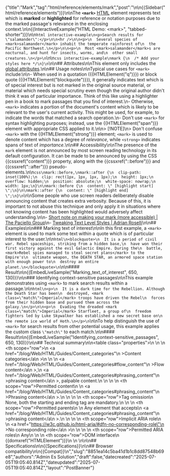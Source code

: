 {"title":"Mark","tag":"html/reference/elements/mark","post":"\n\n{{Sidebar(\"html/reference/elements\")}}\n\nThe **`<mark>`** [HTML](/blog/Web/HTML) element represents text which is **marked** or **highlighted** for reference or notation purposes due to the marked passage's relevance in the enclosing context.\n\n{{InteractiveExample(\"HTML Demo: &lt;mark&gt;\", \"tabbed-shorter\")}}\n\n```html interactive-example\n<p>Search results for \"salamander\":</p>\n\n<hr />\n\n<p>\n  Several species of <mark>salamander</mark> inhabit the temperate rainforest of\n  the Pacific Northwest.\n</p>\n\n<p>\n  Most <mark>salamander</mark>s are nocturnal, and hunt for insects, worms, and\n  other small creatures.\n</p>\n```\n\n```css interactive-example\nmark {\n  /* Add your styles here */\n}\n```\n\n## Attributes\n\nThis element only includes the [global attributes](/blog/Web/HTML/Reference/Global_attributes).\n\n## Usage notes\n\nTypical use cases for `<mark>` include:\n\n- When used in a quotation ({{HTMLElement(\"q\")}}) or block quote ({{HTMLElement(\"blockquote\")}}), it generally indicates text which is of special interest but is not marked in the original source material, or material which needs special scrutiny even though the original author didn't think it was of particular importance. Think of this like using a highlighter pen in a book to mark passages that you find of interest.\n- Otherwise, `<mark>` indicates a portion of the document's content which is likely to be relevant to the user's current activity. This might be used, for example, to indicate the words that matched a search operation.\n- Don't use `<mark>` for syntax highlighting purposes; instead, use the {{HTMLElement(\"span\")}} element with appropriate CSS applied to it.\n\n> [!NOTE]\n> Don't confuse `<mark>` with the {{HTMLElement(\"strong\")}} element; `<mark>` is used to denote content which has a degree of _relevance_, while `<strong>` indicates spans of text of _importance_.\n\n## Accessibility\n\nThe presence of the `mark` element is not announced by most screen reading technology in its default configuration. It can be made to be announced by using the CSS {{cssxref(\"content\")}} property, along with the {{cssxref(\"::before\")}} and {{cssxref(\"::after\")}} pseudo-elements.\n\n```css\nmark::before,\nmark::after {\n  clip-path: inset(100%);\n  clip: rect(1px, 1px, 1px, 1px);\n  height: 1px;\n  overflow: hidden;\n  position: absolute;\n  white-space: nowrap;\n  width: 1px;\n}\n\nmark::before {\n  content: \" [highlight start] \";\n}\n\nmark::after {\n  content: \" [highlight end] \";\n}\n```\n\nSome people who use screen readers deliberately disable announcing content that creates extra verbosity. Because of this, it is important to not abuse this technique and only apply it in situations where not knowing content has been highlighted would adversely affect understanding.\n\n- [Short note on making your mark (more accessible) | The Paciello Group](https://www.tpgi.com/short-note-on-making-your-mark-more-accessible/)\n- [Tweaking Text Level Styles | Adrian Roselli](https://adrianroselli.com/2017/12/tweaking-text-level-styles.html)\n\n## Examples\n\n### Marking text of interest\n\nIn this first example, a `<mark>` element is used to mark some text within a quote which is of particular interest to the user.\n\n```html\n<blockquote>\n  It is a period of civil war. Rebel spaceships, striking from a hidden base,\n  have won their first victory against the evil Galactic Empire. During the\n  battle, <mark>Rebel spies managed to steal secret plans</mark> to the Empire's\n  ultimate weapon, the DEATH STAR, an armored space station with enough power to\n  destroy an entire planet.\n</blockquote>\n```\n\n#### Result\n\n{{EmbedLiveSample(\"Marking_text_of_interest\", 650, 130)}}\n\n### Identifying context-sensitive passages\n\nThis example demonstrates using `<mark>` to mark search results within a passage.\n\n```html\n<p>\n  It is a dark time for the Rebellion. Although the Death Star has been\n  destroyed, <mark class=\"match\">Imperial</mark> troops have driven the Rebel\n  forces from their hidden base and pursued them across the galaxy.\n</p>\n\n<p>\n  Evading the dreaded <mark class=\"match\">Imperial</mark> Starfleet, a group of\n  freedom fighters led by Luke Skywalker has established a new secret base on\n  the remote ice world of Hoth.\n</p>\n```\n\nTo help distinguish the use of `<mark>` for search results from other potential usage, this example applies the custom class `\"match\"` to each match.\n\n#### Result\n\n{{EmbedLiveSample(\"Identifying_context-sensitive_passages\", 650, 130)}}\n\n## Technical summary\n\n<table class=\"properties\">\n  <tbody>\n    <tr>\n      <th scope=\"row\">\n        <a href=\"/blog/Web/HTML/Guides/Content_categories\"\n          >Content categories</a\n        >\n      </th>\n      <td>\n        <a href=\"/blog/Web/HTML/Guides/Content_categories#flow_content\"\n          >Flow content</a\n        >,\n        <a href=\"/blog/Web/HTML/Guides/Content_categories#phrasing_content\"\n          >phrasing content</a\n        >, palpable content.\n      </td>\n    </tr>\n    <tr>\n      <th scope=\"row\">Permitted content</th>\n      <td>\n        <a href=\"/blog/Web/HTML/Guides/Content_categories#phrasing_content\"\n          >Phrasing content</a\n        >.\n      </td>\n    </tr>\n    <tr>\n      <th scope=\"row\">Tag omission</th>\n      <td>None, both the starting and ending tag are mandatory.</td>\n    </tr>\n    <tr>\n      <th scope=\"row\">Permitted parents</th>\n      <td>\n        Any element that accepts\n        <a href=\"/blog/Web/HTML/Guides/Content_categories#phrasing_content\"\n          >phrasing content</a\n        >.\n      </td>\n    </tr>\n    <tr>\n      <th scope=\"row\">Implicit ARIA role</th>\n      <td>\n        <a href=\"https://w3c.github.io/html-aria/#dfn-no-corresponding-role\"\n          >No corresponding role</a\n        >\n      </td>\n    </tr>\n    <tr>\n      <th scope=\"row\">Permitted ARIA roles</th>\n      <td>Any</td>\n    </tr>\n    <tr>\n      <th scope=\"row\">DOM interface</th>\n      <td>{{domxref(\"HTMLElement\")}}</td>\n    </tr>\n  </tbody>\n</table>\n\n## Specifications\n\n{{Specifications}}\n\n## Browser compatibility\n\n{{Compat}}\n","slug":"8851ea14c5ba41d1b1c8dd87548b69e8","authors":"Admin Es Solution","draft":false,"datecreated":"2025-07-05T19:05:40.814Z","dateupdated":"2025-07-05T19:05:40.814Z","layout":"PostBanner"}